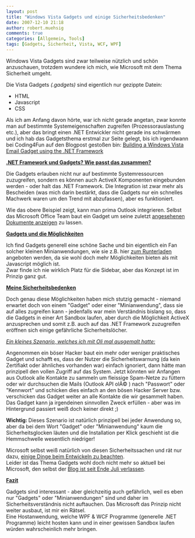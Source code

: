 ```yaml
---
layout: post
title: "Windows Vista Gadgets und einige Sicherheitsbedenken"
date: 2007-12-10 21:18
author: robert.muehsig
comments: true
categories: [Allgemein, Tools]
tags: [Gadgets, Sicherheit, Vista, WCF, WPF]
---
```

<p>Windows Vista Gadgets sind zwar teilweise nützlich und schön anzuschauen, trotzdem wundere ich mich, wie Microsoft mit dem Thema Sicherheit umgeht.</p> <p>Die Vista Gadgets <em>(.gadgets)</em> sind eigentlich nur gezippte Datein:</p> <ul> <li>HTML</li> <li>Javascript</li> <li>CSS</li></ul> <p>Als ich am Anfang davon hörte, war ich nicht gerade angetan, zwar konnte man auf bestimmte Systemeigenschaften zugreifen (Prozessorauslastung etc.), aber das bringt einen .NET Entwickler nicht gerade ins schwärmen und ich hab das Gadgetsthema erstmal zur Seite gelegt, bis ich irgendwann bei Coding4Fun auf den Blogpost gestoßen bin: <a href="http://blogs.msdn.com/coding4fun/archive/2006/11/10/1055051.aspx" target="_blank">Building a Windows Vista Email Gadget using the .NET Framework</a></p> <p><strong><u>.NET Framework und Gadgets? Wie passt das zusammen?</u></strong></p> <p>Die Gadgets erlauben nicht nur auf bestimmte Systemressourcen zuzugreifen, sondern es können auch ActiveX Komponenten eingebunden werden - oder halt das .NET Framework. Die Integration ist zwar mehr als Bescheiden (was mich darin bestärkt, dass die Gadgets nur ein schnelles Machwerk waren um den Trend mit abzufassen), aber es funktioniert.</p> <p>Wie das obere Beispiel zeigt, kann man prima Outlook integrieren. Selbst das Microsoft Office Team baut ein Gadget um seine zuletzt <a href="http://gallery.live.com/liveItemDetail.aspx?li=7be34c28-0159-4023-a88d-a8b11f00f1d0&amp;bt=1" target="_blank">angesehenen Dokumente anzeigen</a> zu lassen.</p> <p><strong><u>Gadgets und die Möglichkeiten</u></strong></p> <p>Ich find Gadgets generell eine schöne Sache und bin eigentlich ein Fan solcher kleinen Minianwendungen, wie sie z.B. hier <a href="http://blog.orbmu2k.de/" target="_blank">zum Runterladen</a> angeboten werden, da sie wohl doch mehr Möglichkeiten bieten als mit Javascript möglich ist.<br>Zwar finde ich nie wirklich Platz für die Sidebar, aber das Konzept ist im Prinzip ganz gut.</p> <p><strong><u>Meine Sicherheitsbedenken</u></strong></p> <p>Doch genau diese Möglichkeiten haben mich stutzig gemacht - niemand erwartet doch von einem "Gadget" oder einer "Minianwendung", dass sie auf alles zugreifen kann - jedenfalls war mein Verständnis bislang so, dass die Gadgets in einer Art Sandbox laufen, aber durch die Möglichkeit ActiveX anzusprechen und somit z.B. auch auf das .NET Framework zuzugreifen eröffnen sich einige gefährliche Sicherheitslöcher.</p> <p><u><em>Ein kleines Szenario, welches ich mit Oli mal ausgemalt hatte:</em></u></p> <p>Angenommen ein böser Hacker baut ein mehr oder weniger praktisches Gadget und schafft es, dass der Nutzer die Sicherheitswarnung (da kein Zertifiakt oder ähnliches vorhanden war) einfach ignoriert, dann hätte man prinzipell den vollen Zugriff auf das System. Jetzt könnten wir Anfangen aus Outlook alle Kontakte zu sammeln um fleissige Spam-Netze zu füttern oder wir durchsuchen die Mails (Outlook API olÃ© ) nach "Passwort" oder "Kennwort" und schicken dies einfach an den bösen Hacker Server bzw. verschicken das Gadget weiter an alle Kontakte die wir gesammelt haben. <br>Das Gadget kann ja irgendeinen sinnvollen Zweck erfüllen - aber was im Hintergrund passiert weiß doch keiner direkt ;)</p> <p><strong>Wichtig: </strong>Dieses Szenario ist natürlich prinzipell bei jeder Anwendung so, aber da bei dem Wort "Gadget" oder "Minianwendung" kaum die Sicherheitsglocken läuten und die Installation per Klick geschieht ist die Hemmschwelle wesentlich niedriger!</p> <p>Microsoft selbst weiß natürlich von diesen Sicherheitssachen und rät nur dazu, <a href="http://msdn2.microsoft.com/en-us/library/bb498012.aspx" target="_blank">einige Dinge beim Entwickeln zu beachten</a>.<br>Leider ist das Thema Gadgets wohl doch nicht mehr so aktuell bei Microsoft, den selbst der <a href="http://blogs.msdn.com/sidebar/" target="_blank">Blog ist seit Ende Juli verlassen</a>. </p> <p><strong><u>Fazit</u></strong></p> <p>Gadgets sind interessant - aber gleichzeitig auch gefährlich, weil es eben nur "Gadgets" oder "Minianwendungen" sind und daher im Sicherheitsverständnis nicht auftauchen. Das Microsoft das Prinzip nicht weiter ausbaut, ist mir ein Rätsel. <br>Eine Hostanwendung, welche WPF &amp; WCF Programme (generelle .NET Programme) leicht hosten kann und in einer gewissen Sandbox laufen würden wahrscheinlich mehr bringen.</p>
